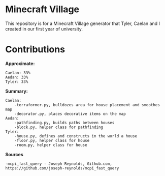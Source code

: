 # Minecraft Village

This repository is for a Minecraft Village generator that Tyler, Caelan and I created in our first year of university.
# Contributions

**Approximate:**

    Caelan: 33%
    Aedan: 33%
    Tyler: 33%

**Summary:**

    Caelan: 
        -terraformer.py, bulldozes area for house placement and smoothes map
        -decorator.py, places decorative items on the map
    Aedan: 
        -pathfinding.py, builds paths between houses
        -block.py, helper class for pathfinding
    Tyler: 
        -house.py, defines and constructs in the world a house
        -floor.py, helper class for house
        -room.py, helper class for house

**Sources**

    -mcpi_fast_query - Joseph Reynolds, Github.com, https://github.com/joseph-reynolds/mcpi_fast_query
